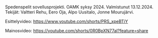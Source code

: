 Spedenspelit sovellusprojekti. OAMK syksy 2024.
Valmistunut 13.12.2024.
Tekijät: Valtteri Rehu, Eero Oja, Alpo Uusitalo, Jonne Mourujärvi.


Esittelyvideo:
https://www.youtube.com/shorts/PRS_xpeBTiY

Mainosvideo:
https://youtube.com/shorts/0R0BpXN77aI?feature=share
